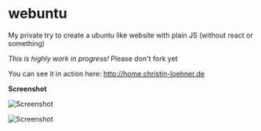 # webuntu
My private try to create a ubuntu like website with plain JS (without react or something)

*This is highly work in progress!* Please don't fork yet

You can see it in action here: http://home.christin-loehner.de

**Screenshot**

![Screenshot](https://raw.githubusercontent.com/christinloehner/rebuntu/main/img/ubuntu-im-browser-01.png)

![Screenshot](https://raw.githubusercontent.com/christinloehner/rebuntu/main/img/ubuntu-im-browser-02.png)
